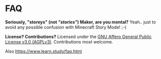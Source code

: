 # FAQ

**Seriously, "storeys" (not _"stories"_) Maker, are you mental?** Yeah.. just to avoid any possible confusion with Minecraft Story Mode! ;-)

**License? Contributions?** Licensed under the [GNU Affero General Public License v3.0 (AGPLv3)](LICENSE).  Contributions most welcome.

Also https://www.learn.study/faq.html
